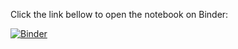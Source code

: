 Click the link bellow to open the notebook on Binder:

[![Binder](https://mybinder.org/badge_logo.svg)](https://mybinder.org/v2/gh/vhogemann/Notebooks/main?labpath=World-Bank.ipynb)